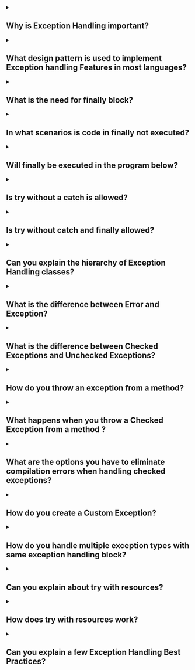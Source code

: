 <details><summary>

## Why is Exception Handling important?
</summary>
Exception handling is crucial in Java (and in programming in general) for several reasons:

- **Error management** Exception handling allows you to handle errors and exceptional situations that may occur during the execution of a program. Instead of abruptly terminating the program, you can gracefully handle these errors and take appropriate actions. This helps in maintaining the stability and reliability of the program.

- **Program flow control** With exception handling, you can control the flow of your program when an exceptional situation arises. By catching and handling exceptions, you can decide how your program should proceed in such cases. It provides a mechanism to recover from errors and continue the execution of the program, rather than crashing or terminating unexpectedly.

- **Debugging and troubleshooting** Exception handling aids in debugging and troubleshooting code. When an exception is thrown, it provides valuable information about the cause of the error, including the stack trace, error message, and the line of code where the exception occurred. This information helps developers identify and fix the problem more efficiently.

- **Robustness and stability** By handling exceptions, you can make your code more robust and resilient. Instead of letting errors propagate and potentially causing a system failure, you can catch and handle exceptions at appropriate levels of your code. This allows you to handle errors gracefully and ensure the stability of your program.

- **User-friendly experience** Exception handling enables you to provide meaningful error messages and handle errors in a user-friendly manner. Instead of showing cryptic error messages to users, you can catch exceptions, display custom error messages, and guide users on how to resolve or recover from the error.

- **Code maintainability** Exception handling promotes code maintainability by separating the normal code flow from the error-handling code. By encapsulating error-handling logic in exception handlers, you can keep the main code clean and focused on its primary functionality. This separation enhances code readability and maintainability.

In summary, exception handling is essential in Java because it allows you to manage errors, control program flow, debug code, ensure stability, provide a better user experience, and maintain code quality. It is a fundamental aspect of writing robust and reliable software.
</details>
<details><summary>

## What design pattern is used to implement Exception handling Features in most languages?
</summary>
In most programming languages, including Java, exception handling is typically implemented using the "Try-Catch" design pattern, which is based on the "Catching-Exceptions" pattern from the Gang of Four (GoF) design patterns.

The Try-Catch pattern allows you to enclose a section of code that might throw an exception within a "try" block. If an exception occurs within the try block, it is caught and handled by one or more "catch" blocks that follow the try block. Each catch block specifies the type of exception it can handle, and if an exception of that type occurs, the corresponding catch block is executed.

The basic structure of the Try-Catch pattern is as follows:

        try {
            // Code that might throw an exception
        } catch (ExceptionType1 exception1) {
            // Exception handling code for ExceptionType1
        } catch (ExceptionType2 exception2) {
            // Exception handling code for ExceptionType2
        } catch (ExceptionType3 exception3) {
            // Exception handling code for ExceptionType3
        } finally {
            // Code that is always executed, regardless of whether an exception occurred or not
        }

In this pattern, the try block contains the code that might throw an exception. The catch blocks handle specific types of exceptions, allowing you to provide appropriate error handling or recovery mechanisms. The finally block, which is optional, is used for code that needs to be executed regardless of whether an exception occurred or not (e.g., cleanup operations).

By using the Try-Catch pattern, you can control the flow of execution when exceptions occur, handle errors gracefully, and ensure that your program remains stable and robust.

It's important to note that while the Try-Catch pattern is widely used for exception handling, there are other patterns and techniques available, depending on the language and programming paradigm. However, the basic principles of encapsulating error-prone code in a try block and handling exceptions in catch blocks remain consistent across different languages.
</details>
<details><summary>

## What is the need for finally block?
</summary>
The "finally" block is an optional component of the Try-Catch-Finally pattern used in exception handling. It provides a mechanism to execute certain code regardless of whether an exception occurred or not. Here are the main reasons for using a "finally" block:

- **Cleanup operations** The "finally" block is often used to perform cleanup operations, such as closing resources (files, database connections, network connections) or releasing acquired locks. These operations are essential to ensure proper resource management and avoid resource leaks. By placing cleanup code in the "finally" block, you guarantee that it will be executed even if an exception is thrown or caught.

- **Guarantee execution** The "finally" block ensures that specific code is always executed, regardless of whether an exception occurred or not. This is useful in situations where certain actions must be performed, regardless of the success or failure of preceding code. For example, if you have allocated some resources in a try block, the "finally" block can be used to release those resources, ensuring they are not left in an inconsistent state.

- **Exception propagation** The "finally" block allows exceptions to be propagated after executing cleanup operations. If an exception is caught in a catch block and not re-thrown, the "finally" block can ensure that the exception is propagated further up the call stack. This is important when you need to handle exceptions at different levels of your code hierarchy while still ensuring that cleanup operations are performed.

- **Consistency and code readability** By placing code that must be executed in all circumstances in a "finally" block, you make your code more readable and maintainable. It clearly indicates the intention that certain operations are meant to be executed regardless of exceptions. This helps in writing robust and error-tolerant code.

To summarize, the "finally" block is used to execute code that should always run, regardless of exceptions. It is primarily used for cleanup operations, guaranteeing execution, propagating exceptions, and enhancing code readability. It plays a crucial role in ensuring the proper handling of resources and maintaining code consistency.
</details>
<details><summary>

## In what scenarios is code in finally not executed?
</summary>
The finally block is always get executed unless there is an abnormal program termination either resulting from a JVM crash or from a call to System.exit().

- A finally block is always get executed whether the exception has occurred or not.
- If an exception occurs like closing a file or DB connection, then the finally block is used to clean up the code.
- We cannot say the finally block is always executes because sometimes if any statement like System.exit() or some similar code is written into try block then program will automatically terminate and the finally block will not be executed in this case.
- A finally block will not execute due to other conditions like when JVM runs out of memory when our java process is killed forcefully from task manager or console when our machine shuts down due to power failure and deadlock condition in our try block.
</details>
<details><summary>

## Will finally be executed in the program below?
</summary>

        private static void method2() {
              Connection connection = new Connection();
              connection.open();
              try {
                  // LOGIC
                  String str = null;
                  str.toString();
                  return;
              } catch (Exception e) {
                  // NOT PRINTING EXCEPTION TRACE - BAD PRACTICE
                  System.out.println("Exception Handled - Method 2");
                  return;
              } finally {
                  connection.close();
              }
        }

In the provided code snippet, the finally block will be executed even when there is a return statement in the try or catch block.

When a return statement is encountered within the try or catch block, the execution flow immediately jumps to the finally block before actually returning from the method. This ensures that the code inside the finally block is executed before the method exits, regardless of whether an exception occurred or not.

In the given code, if an exception occurs within the try block, the catch block will be executed, printing the message "Exception Handled - Method 2". After that, the control flow will reach the finally block, where the connection.close() method will be invoked to perform necessary cleanup operations. Finally, the method will return.

If no exception occurs within the try block, the code inside the finally block will still be executed before the method returns. This allows for proper cleanup of resources (in this case, closing the connection) regardless of the success or failure of the logic inside the try block.

So, in conclusion, the finally block in the provided code snippet will be executed, even if there is a return statement in the try or catch block.
</details>
<details><summary>

## Is try without a catch is allowed?
</summary>
Yes, it is allowed to have a try block without a corresponding catch block. In such cases, it is required to have a finally block to handle the exception or perform necessary cleanup operations.

In some cases, you may have code that needs to be executed within a try block, but you don't need to catch or handle any specific exceptions. In such situations, you can use a finally block without any catch blocks. The code within the finally block will execute regardless of whether an exception occurred or not.

      try {
          // Code that doesn't throw a specific exception
      } finally {
          // Code that is always executed, regardless of whether an exception occurred or not
      }

Using a try block without a corresponding catch block can be useful in situations where you only need to ensure that certain code is executed, such as releasing resources or cleaning up operations. The finally block allows you to accomplish this even if an exception occurs within the try block.
</details>
<details><summary>

## Is try without catch and finally allowed?
</summary>
No. Below method would give a Compilation Error!! (End of try block)

        private static void method2() {
            Connection connection = new Connection();
            connection.open();
            try {
                // LOGIC
                String str = null;
                str.toString();
            }//COMPILER ERROR!!
        }

</details>
<details><summary>

## Can you explain the hierarchy of Exception Handling classes?
</summary>
Yes, I can explain the hierarchy of exception handling classes in Java.

In Java, the exception handling classes are organized in a hierarchy, with the root class being Throwable. The Throwable class serves as the base class for all exceptions and errors in Java. It has two main subclasses: Exception and Error.

Exception class: It represents exceptional conditions that can be caught and handled by the program. The Exception class is further subclassed into many specific exception types, such as RuntimeException, IOException, SQLException, etc. Exceptions in this hierarchy are meant to be caught and handled by the application code. They are typically caused by conditions that can be anticipated and recovered from.

Error class: It represents severe errors that are typically beyond the control of the application. Error objects are not usually caught or handled by application code. Examples of Error subclasses include OutOfMemoryError, StackOverflowError, VirtualMachineError, etc. These errors generally indicate critical problems that may not be recoverable, and they are usually not caught or handled explicitly in the application code.

Here's a simplified visual representation of the exception hierarchy:


                ┌───────────────┐
                │   Throwable   │
                └───────┬───────┘
                        │
             ┌──────────┴────────────┐
             │                       │
         ┌───┴───┐               ┌───┴─────┐
         │ Error │               │Exception│
         └───────┘               └─────────┘

The Exception class itself has many subclasses that provide more specific types of exceptions. For example, RuntimeException and its subclasses represent exceptions that are unchecked (do not need to be declared in the method signature or caught explicitly). IOException and its subclasses represent exceptions related to input/output operations. Similarly, other subclasses of Exception cover different categories of exceptional conditions.

It's important to understand this hierarchy when handling exceptions in Java. Catching and handling exceptions at appropriate levels in the hierarchy allows for more precise exception handling and error recovery in your code.
</details>
<details><summary>

## What is the difference between Error and Exception?
</summary>

- Error represents severe and typically unrecoverable conditions beyond the control of the application. They are usually unchecked exceptions and often lead to abnormal termination of the program.

- Exception represents exceptional conditions that can be caught and handled by the application code. They can be checked or unchecked exceptions. Checked exceptions must be declared or caught, while unchecked exceptions (subclasses of RuntimeException) do not require explicit handling.

Overall, Error indicates critical problems, while Exception is used for anticipated exceptional conditions that can be handled by the application code.
</details>
<details><summary>

## What is the difference between Checked Exceptions and Unchecked Exceptions?
</summary>
The main difference between checked exceptions and unchecked exceptions in Java lies in how they are handled and enforced by the compiler. Here are the key distinctions between these two types of exceptions:

### Checked Exceptions:

- Checked exceptions are exceptions that must be declared in the method signature or handled explicitly using try-catch blocks.
- They are typically used for exceptional conditions that can be reasonably anticipated and recovered from.
- Examples of checked exceptions in Java include IOException, SQLException, and ClassNotFoundException.
- Checked exceptions are enforced by the compiler, meaning that if a method throws a checked exception, the calling code must handle or declare that exception.
- This encourages developers to explicitly deal with potential exceptional situations, ensuring that they are aware of and address potential errors or exceptional conditions.

### Unchecked Exceptions:

- Unchecked exceptions are exceptions that do not need to be declared in the method signature or caught explicitly.
- They are typically caused by programming errors, such as null pointer access, arithmetic exceptions, or index out of bounds.
- Examples of unchecked exceptions in Java include NullPointerException, ArithmeticException, and ArrayIndexOutOfBoundsException.
- Unchecked exceptions are subclasses of RuntimeException or its subclasses.
- Unchecked exceptions are not enforced by the compiler, meaning that the calling code is not required to handle or declare these exceptions.
- This provides flexibility to developers, but it also places the responsibility on them to ensure proper error handling and validation within their code.

In summary, checked exceptions are checked by the compiler and must be declared or caught, while unchecked exceptions do not require explicit handling or declaration. Checked exceptions are typically used for anticipated exceptional conditions that can be recovered from, while unchecked exceptions are usually caused by programming errors and may require fixing the code itself.
</details>
<details><summary>

## How do you throw an exception from a method?
</summary>
In Java, you can throw an exception from a method using the throw keyword followed by an instance of an exception class. Here's how you can throw an exception from a method:

- **Declare the exception in the method signature** If the exception you want to throw is a checked exception, you need to declare it in the method signature using the throws keyword. This notifies the calling code that the method can throw this exception, and the caller must handle or declare it.

        public void someMethod() throws SomeException {
            // code that may throw SomeException
        }

- **Create an instance of the exception class** Within the method, when you encounter a condition that warrants an exception, create an instance of the appropriate exception class using the new keyword.

        public void someMethod() throws SomeException {
            if (someCondition) {
                SomeException exception = new SomeException("Exception message");
                throw exception;
            }
        }

You can also directly throw an instance of the exception class without assigning it to a variable:

        public void someMethod() throws SomeException {
            if (someCondition) {
                throw new SomeException("Exception message");
            }
        }

- **Propagate the exception** Once the throw statement is executed, the exception is thrown out of the method, propagating it to the calling code. The calling code can then catch the exception and handle it or propagate it further.
When throwing an exception, it's important to choose the appropriate exception class that accurately represents the exceptional condition you want to convey. It's also good practice to provide a descriptive message with the exception to aid in troubleshooting and error handling.

Remember, if the exception you are throwing is a checked exception, you need to either handle it within the method using a try-catch block or declare it in the method signature using the throws keyword.
</details>
<details><summary>

## What happens when you throw a Checked Exception from a method ?
</summary>
When you throw a checked exception from a method, you are indicating that the method may encounter an exceptional condition that the caller of the method needs to handle. The checked exception must be declared in the method's signature using the throws keyword.

If a method throws a checked exception, the caller of that method is required to either catch the exception using a try-catch block or declare that it can also throw the exception using the throws keyword. This ensures that the caller acknowledges and handles the possibility of an exceptional situation.

            class AmountAdder {
                    static Amount addAmounts(Amount amount1, Amount amount2) {
                            if (!amount1.currency.equals(amount2.currency)) {
                                    throw new Exception("Currencies don't match");// COMPILER ERROR!
                                    // Unhandled exception type Exception
                            }
                            return new Amount(amount1.currency, amount1.amount + amount2.amount);
                    }
            }

If the caller chooses to catch the checked exception, it can provide appropriate error-handling logic to deal with the exceptional condition. If the caller declares that it can also throw the exception, the responsibility of handling the exception is then passed to the caller's caller.

In summary, throwing a checked exception from a method alerts the caller about a potential exceptional situation and enforces the handling or propagation of the exception through the calling chain.
</details>
<details><summary>

## What are the options you have to eliminate compilation errors when handling checked exceptions?
</summary>
When handling checked exceptions in Java, you have several options to eliminate compilation errors:

1. **Catch and Handle the Exception** You can surround the code that may throw the checked exception with a try-catch block. Inside the catch block, you provide the necessary error-handling logic to handle the exception gracefully.

2. **Declare the Exception** If you don't want to handle the checked exception at the current level, you can declare the exception using the throws keyword in the method signature. This passes the responsibility of handling the exception to the method's caller.

3. **Wrap the Exception** If the checked exception is not compatible with the current method's signature, you can wrap it inside a different exception that is compatible. This involves catching the checked exception, creating a new exception object, and throwing the wrapped exception instead.

4. **Handle with Finally** If you are unable to handle the checked exception within the current method, you can use a try-finally block. The finally block will execute regardless of whether an exception is thrown or not, allowing you to perform necessary cleanup or resource release operations.

5. **Rethrow the Exception** If you catch a checked exception but cannot handle it properly, you can rethrow the exception using the throw keyword. This propagates the exception to the caller without handling it within the current method.

6. **Handle with Optional** If you are using Java 8 or later, you can use the Optional class to handle checked exceptions in a more functional style. You can wrap the potentially exception-throwing code in a lambda expression and use Optional to handle the exception elegantly.

It's important to note that the appropriate choice depends on the specific scenario and requirements of your application. Consider the nature of the exception, the level at which it can be effectively handled, and the design principles of your code when selecting the appropriate approach.
</details>
<details><summary>

## How do you create a Custom Exception?
</summary>
To create a custom exception in Java, you need to create a new class that extends either the Exception class or one of its subclasses, such as RuntimeException. Here are the steps to create a custom exception:

1. Create a new class that extends Exception or one of its subclasses. For example:

            public class CustomException extends Exception {
                // Custom exception code...
            }

2. Optionally, you can add constructors to your custom exception class to provide additional functionality or customization. For example:

            public class CustomException extends Exception {
                public CustomException() {
                    super();
                }
                
                public CustomException(String message) {
                    super(message);
                }
                
                public CustomException(String message, Throwable cause) {
                    super(message, cause);
                }
                
                // Additional constructors or custom code...
            }

3. In your code, when an exceptional situation occurs that warrants throwing your custom exception, you can create an instance of your custom exception class and throw it using the throw keyword. For example:

            public class Example {
                public static void main(String[] args) {
                    try {
                        throw new CustomException("Something went wrong.");
                    } catch (CustomException e) {
                        System.out.println("Custom Exception caught: " + e.getMessage());
                    }
                }
            }

In this example, we create an instance of the CustomException class with a specific message, and then we throw it using the throw keyword. The catch block catches the custom exception and handles it accordingly.

By creating a custom exception, you can define and throw exceptions that are specific to your application's domain or requirements, allowing you to provide more meaningful error information and separate different types of exceptional situations.
</details>
<details><summary>

## How do you handle multiple exception types with same exception handling block?
</summary>
In Java, you can handle multiple exception types using a single exception handling block by either specifying multiple catch blocks or by catching a common superclass of the exception types. Here's how you can handle multiple exception types in the same exception handling block:

**Option 1:** Multiple Catch Blocks

            try {
                // Code that may throw exceptions
            } catch (ExceptionType1 e) {
                // Handling logic for ExceptionType1
            } catch (ExceptionType2 e) {
                // Handling logic for ExceptionType2
            } catch (ExceptionType3 e) {
                // Handling logic for ExceptionType3
            }

In this approach, each catch block handles a specific exception type. When an exception occurs, the catch blocks are evaluated in order, and the first catch block that matches the exception type is executed.

**Option 2:** Catching a Common Superclass

            try {
                // Code that may throw exceptions
            } catch (ExceptionType1 | ExceptionType2 | ExceptionType3 e) {
                // Common handling logic for ExceptionType1, ExceptionType2, and ExceptionType3
            }

In this approach, a single catch block handles multiple exception types by using the pipe symbol (|) to specify multiple exception types separated by it. The catch block will execute if any of the specified exception types are thrown.

It's important to note that when catching multiple exception types, the exception variable (e in the above examples) is implicitly final, meaning you cannot modify its value within the catch block.

By handling multiple exception types in the same exception handling block, you can provide a unified error-handling mechanism for different types of exceptions, reducing code duplication and improving code readability.
</details>
<details><summary>

## Can you explain about try with resources?
</summary>
Certainly! "Try with resources" is a feature introduced in Java 7 that simplifies resource management and ensures proper handling of resources that need to be closed, such as file streams, database connections, or network sockets. It eliminates the need for explicit finally blocks to close resources.

Here's how the "try with resources" statement works:

1. The try block is used to enclose the code that uses the resources. It is followed by a set of parentheses () where you declare and initialize the resources.

2. The resources declared in the parentheses must implement the AutoCloseable interface or its subinterface Closeable. These interfaces provide the close() method that is used to release the allocated resources.

3. After the try block, you don't need to explicitly close the resources. The Java runtime automatically takes care of closing the resources for you, even if an exception occurs.

Here's an example that demonstrates the usage of "try with resources" with a file stream:

            try (FileInputStream fileInputStream = new FileInputStream("file.txt")) {
                // Code that uses the fileInputStream
                // ...
            } catch (IOException e) {
                // Exception handling code
            }

In this example, the FileInputStream is declared and initialized within the parentheses after the try keyword. The resource, in this case, the file stream, will be automatically closed at the end of the try block, whether an exception occurs or not.

If an exception occurs within the try block, the catch block will handle the exception as usual. After the catch block is executed, the file stream will be closed automatically.

The "try with resources" statement ensures that resources are properly closed, even in scenarios where exceptions are thrown. It simplifies resource management, reduces the boilerplate code required for closing resources, and improves the overall reliability of your code.
</details>
<details><summary>

## How does try with resources work?
</summary>
When you use the "try with resources" statement in Java, it ensures that resources are automatically closed at the end of the block, regardless of whether an exception occurs or not. Here's how it works:

1. When the "try with resources" statement is encountered, the resources are declared and initialized within the parentheses after the try keyword. Each resource must implement the AutoCloseable interface or its subinterface Closeable.

2. The resources declared in the parentheses are implicitly final, meaning you cannot reassign them within the block.

3. After the resources are initialized, the try block is executed, which contains the code that uses the resources.

4. At the end of the try block, the resources are automatically closed in reverse order of their declaration. The close() method of each resource is called. This happens regardless of whether an exception occurs within the try block or not.

5. If an exception occurs within the try block, the exception is caught and handled by the appropriate catch block, if present. After the catch block is executed, the resources are still automatically closed in the reverse order of their declaration.

6. If no exception occurs, the catch block is skipped, and the resources are still closed automatically.

Here's an example to illustrate how "try with resources" works:

            try (FileInputStream fileInputStream = new FileInputStream("file.txt");
                InputStreamReader inputStreamReader = new InputStreamReader(fileInputStream)) {
                // Code that uses fileInputStream and inputStreamReader
                // ...
            } catch (IOException e) {
                // Exception handling code
            }

In this example, we have two resources declared and initialized within the parentheses after the try keyword: fileInputStream and inputStreamReader. These resources will be automatically closed in the reverse order of their declaration, meaning inputStreamReader will be closed first, followed by fileInputStream.

By using the "try with resources" statement, you don't need to explicitly close the resources using a finally block. The Java runtime ensures that the resources are properly closed, even in the presence of exceptions, making your code cleaner and more reliable.
</details>
<details><summary>

## Can you explain a few Exception Handling Best Practices?
</summary>
Here are a few exception handling best practices in Java:

**1. Use specific exception types -** Catch and handle exceptions at an appropriate level of granularity. Use specific exception types to catch and handle specific exceptional situations. This helps in providing meaningful error messages and allows for more targeted exception handling.

**2. Catch the most specific exception first -** When using multiple catch blocks, order them from the most specific exception type to the more general ones. This ensures that exceptions are caught and handled at the appropriate level, preventing more generic catch blocks from intercepting specific exceptions.

**3. Handle exceptions at the appropriate level -** Catch and handle exceptions at the appropriate level in your application. Consider whether it makes sense to handle the exception locally or propagate it to a higher level where it can be handled more effectively.

**4. Provide meaningful error messages -** When catching and handling exceptions, provide meaningful error messages or log the relevant details. This helps in diagnosing and troubleshooting issues during development and production.

**5. Avoid empty catch blocks -** Avoid using empty catch blocks as they silently ignore exceptions and make it difficult to diagnose and debug issues. If you decide not to handle an exception, provide a comment explaining the rationale.

**6. Use finally blocks for cleanup -** Use finally blocks to ensure that necessary cleanup operations are performed, such as closing resources (e.g., file streams, database connections) or releasing acquired locks. finally blocks are executed regardless of whether an exception occurs or not.

**7. Avoid catching RuntimeExceptions -** RuntimeExceptions and their subclasses (unchecked exceptions) usually indicate programming errors or unexpected conditions. It's generally better to let these exceptions propagate and be caught at higher levels or allow them to be handled by default exception handling mechanisms.

**8. Don't catch and ignore exceptions unnecessarily -** Avoid catching and ignoring exceptions unless you have a valid reason to do so. Ignoring exceptions can lead to silent failures and make it harder to identify and fix issues.

**9. Avoid excessive nesting of try-catch blocks -** Excessive nesting of try-catch blocks can make the code more complex and harder to read. Refactor the code to simplify the nesting and improve its readability.

**10. Use try-with-resources -** Utilize the "try with resources" statement when working with resources that need to be closed, such as file streams or database connections. This ensures proper resource management and eliminates the need for explicit finally blocks.

By following these exception handling best practices, you can improve the robustness, maintainability, and reliability of your Java code.
</details>
